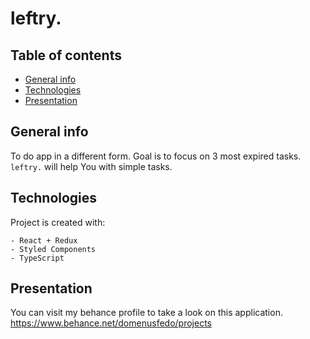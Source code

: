 # leftry.
## Table of contents
* [General info](#general-info)
* [Technologies](#technologies)
* [Presentation](#presentation)

## General info
To do app in a different form.
Goal is to focus on 3 most expired tasks.
```leftry.``` will help You with simple tasks. 
  
## Technologies
Project is created with:
```  
- React + Redux
- Styled Components
- TypeScript
```  

## Presentation
You can visit my behance profile to take a look on this application.
https://www.behance.net/domenusfedo/projects
